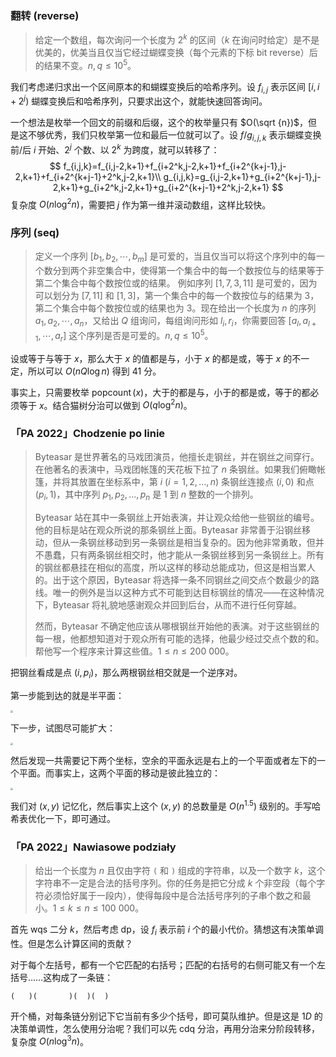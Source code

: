 ### 翻转 (reverse)

> 给定一个数组，每次询问一个长度为 $2^k$ 的区间（$k$ 在询问时给定）是不是优美的，优美当且仅当它经过蝴蝶变换（每个元素的下标 bit reverse）后的结果不变。$n,q\le 10^5$。

我们考虑递归求出一个区间原本的和蝴蝶变换后的哈希序列。设 $f_{i,j}$ 表示区间 $[i,i+2^j)$ 蝴蝶变换后和哈希序列，只要求出这个，就能快速回答询问。

一个想法是枚举一个回文的前缀和后缀，这个的枚举量只有 $O(\sqrt {n})$，但是这不够优秀，我们只枚举第一位和最后一位就可以了。设 $f/g_{i,j,k}$ 表示蝴蝶变换前/后 $i$ 开始、$2^j$ 个数、以 $2^k$ 为跨度，就可以转移了：
$$
f_{i,j,k}=f_{i,j-2,k+1}+f_{i+2^k,j-2,k+1}+f_{i+2^{k+j-1},j-2,k+1}+f_{i+2^{k+j-1}+2^k,j-2,k+1}\\
g_{i,j,k}=g_{i,j-2,k+1}+g_{i+2^{k+j-1},j-2,k+1}+g_{i+2^k,j-2,k+1}+g_{i+2^{k+j-1}+2^k,j-2,k+1}
$$
复杂度 $O(n\log^2 n)$，需要把 $j$ 作为第一维并滚动数组，这样比较快。

### 序列 (seq)

> 定义一个序列 $[b_1, b_2, \cdots, b_m]$ 是可爱的，当且仅当可以将这个序列中的每一个数分到两个非空集合中，使得第一个集合中的每一个数按位与的结果等于第二个集合中每个数按位或的结果。 例如序列 $[1, 7, 3, 11]$ 是可爱的，因为可以划分为 $[7, 11]$ 和 $[1, 3]$，第一个集合中的每一个数按位与的结果为 $3$，第二个集合中每个数按位或的结果也为 $3$。现在给出一个长度为 $n$ 的序列 $a_1, a_2, \cdots, a_n$，又给出 $Q$ 组询问，每组询问形如 $l_i , r_i$，你需要回答 $[a_l , a_{l+1}, \cdots, a_r]$ 这个序列是否是可爱的。$n,q\le 10^5$。

设或等于与等于 $x$，那么大于 $x$ 的值都是与，小于 $x$ 的都是或，等于 $x$ 的不一定，所以可以 $O(nQ\log n)$ 得到 $41$ 分。

事实上，只需要枚举 $\operatorname{popcount}(x)$，大于的都是与，小于的都是或，等于的都必须等于 $x$。结合猫树分治可以做到 $O(q\log^2 n)$。

### 「PA 2022」Chodzenie po linie

> Byteasar 是世界著名的马戏团演员，他擅长走钢丝，并在钢丝之间穿行。在他著名的表演中，马戏团帐篷的天花板下拉了 $n$ 条钢丝。如果我们俯瞰帐篷，并将其放置在坐标系中，第 $i\ (i=1,2,\ldots,n)$ 条钢丝连接点 $(i,0)$ 和点 $(p_i,1)$，其中序列 $p_1,p_2,\ldots,p_n$ 是 $1$ 到 $n$ 整数的一个排列。
>
> Byteasar 站在其中一条钢丝上开始表演，并让观众给他一些钢丝的编号。他的目标是站在观众所说的那条钢丝上面。Byteasar 非常善于沿钢丝移动，但从一条钢丝移动到另一条钢丝是相当复杂的。因为他非常勇敢，但并不愚蠢，只有两条钢丝相交时，他才能从一条钢丝移到另一条钢丝上。所有的钢丝都悬挂在相似的高度，所以这样的移动总能成功，但这是相当累人的。出于这个原因，Byteasar 将选择一条不同钢丝之间交点个数最少的路线。唯一的例外是当以这种方式不可能到达目标钢丝的情况——在这种情况下，Byteasar 将礼貌地感谢观众并回到后台，从而不进行任何穿越。
>
> 然而，Byteasar 不确定他应该从哪根钢丝开始他的表演。对于这些钢丝的每一根，他都想知道对于观众所有可能的选择，他最少经过交点个数的和。帮他写一个程序来计算这些值。$1\le n\le 200\ 000$。

把钢丝看成是点 $(i,p_i)$，那么两根钢丝相交就是一个逆序对。

第一步能到达的就是半平面：

<img src="./p11.png" style="zoom:25%;" />

下一步，试图尽可能扩大：

<img src="./p12.png" style="zoom:25%;" />

然后发现一共需要记下两个坐标，空余的平面永远是右上的一个平面或者左下的一个平面。而事实上，这两个平面的移动是彼此独立的：

<img src="./p13.png" style="zoom:25%;" />

我们对 $(x,y)$ 记忆化，然后事实上这个 $(x,y)$ 的总数量是 $O\left(n^{1.5}\right)$ 级别的。手写哈希表优化一下，即可通过。

### 「PA 2022」Nawiasowe podziały

> 给出一个长度为 $n$ 且仅由字符 `(` 和 `)` 组成的字符串，以及一个数字 $k$，这个字符串不一定是合法的括号序列。你的任务是把它分成 $k$ 个非空段（每个字符必须恰好属于一段内），使得每段中是合法括号序列的子串个数之和最小。$1\le k\le n\le 100\ 000$。

首先 wqs 二分 $k$，然后考虑 dp，设 $f_i$ 表示前 $i$ 个的最小代价。猜想这有决策单调性。但是怎么计算区间的贡献？

对于每个左括号，都有一个它匹配的右括号；匹配的右括号的右侧可能又有一个左括号……这构成了一条链：

```
(   )(       )(  )(  )
```

开个桶，对每条链分别记下它当前有多少个括号，即可莫队维护。但是这是 $1D$ 的决策单调性，怎么使用分治呢？我们可以先 cdq 分治，再用分治来分阶段转移，复杂度 $O(n\log^3 n)$。